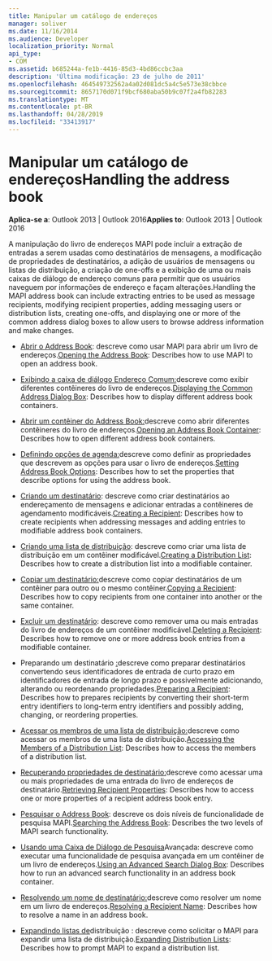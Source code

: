 ```yaml
---
title: Manipular um catálogo de endereços
manager: soliver
ms.date: 11/16/2014
ms.audience: Developer
localization_priority: Normal
api_type:
- COM
ms.assetid: b685244a-fe1b-4416-85d3-4bd86ccbc3aa
description: 'Última modificação: 23 de julho de 2011'
ms.openlocfilehash: 464549732562a4a02d081dc5a4c5e573e38cbbce
ms.sourcegitcommit: 8657170d071f9bcf680aba50b9c07f2a4fb82283
ms.translationtype: MT
ms.contentlocale: pt-BR
ms.lasthandoff: 04/28/2019
ms.locfileid: "33413917"
---
```

# <a name="handling-the-address-book"></a><span data-ttu-id="7bcab-103">Manipular um catálogo de endereços</span><span class="sxs-lookup"><span data-stu-id="7bcab-103">Handling the address book</span></span>
  
<span data-ttu-id="7bcab-104">**Aplica-se a**: Outlook 2013 | Outlook 2016</span><span class="sxs-lookup"><span data-stu-id="7bcab-104">**Applies to**: Outlook 2013 | Outlook 2016</span></span> 
  
<span data-ttu-id="7bcab-105">A manipulação do livro de endereços MAPI pode incluir a extração de entradas a serem usadas como destinatários de mensagens, a modificação de propriedades de destinatários, a adição de usuários de mensagens ou listas de distribuição, a criação de one-offs e a exibição de uma ou mais caixas de diálogo de endereço comuns para permitir que os usuários naveguem por informações de endereço e façam alterações.</span><span class="sxs-lookup"><span data-stu-id="7bcab-105">Handling the MAPI address book can include extracting entries to be used as message recipients, modifying recipient properties, adding messaging users or distribution lists, creating one-offs, and displaying one or more of the common address dialog boxes to allow users to browse address information and make changes.</span></span>

- <span data-ttu-id="7bcab-106">[Abrir o Address Book](opening-the-address-book.md): descreve como usar MAPI para abrir um livro de endereços.</span><span class="sxs-lookup"><span data-stu-id="7bcab-106">[Opening the Address Book](opening-the-address-book.md): Describes how to use MAPI to open an address book.</span></span>
    
- <span data-ttu-id="7bcab-107">[Exibindo a caixa de diálogo Endereço Comum:](displaying-the-common-address-dialog-box.md)descreve como exibir diferentes contêineres do livro de endereços.</span><span class="sxs-lookup"><span data-stu-id="7bcab-107">[Displaying the Common Address Dialog Box](displaying-the-common-address-dialog-box.md): Describes how to display different address book containers.</span></span>
    
- <span data-ttu-id="7bcab-108">[Abrir um contêiner do Address Book:](opening-an-address-book-container.md)descreve como abrir diferentes contêineres do livro de endereços.</span><span class="sxs-lookup"><span data-stu-id="7bcab-108">[Opening an Address Book Container](opening-an-address-book-container.md): Describes how to open different address book containers.</span></span>
    
- <span data-ttu-id="7bcab-109">[Definindo opções de agenda:](setting-address-book-options.md)descreve como definir as propriedades que descrevem as opções para usar o livro de endereços.</span><span class="sxs-lookup"><span data-stu-id="7bcab-109">[Setting Address Book Options](setting-address-book-options.md): Describes how to set the properties that describe options for using the address book.</span></span>
    
- <span data-ttu-id="7bcab-110">[Criando um destinatário](creating-a-recipient.md): descreve como criar destinatários ao endereçamento de mensagens e adicionar entradas a contêineres de agendamento modificáveis.</span><span class="sxs-lookup"><span data-stu-id="7bcab-110">[Creating a Recipient](creating-a-recipient.md): Describes how to create recipients when addressing messages and adding entries to modifiable address book containers.</span></span>
    
- <span data-ttu-id="7bcab-111">[Criando uma lista de distribuição](creating-a-distribution-list.md): descreve como criar uma lista de distribuição em um contêiner modificável.</span><span class="sxs-lookup"><span data-stu-id="7bcab-111">[Creating a Distribution List](creating-a-distribution-list.md): Describes how to create a distribution list into a modifiable container.</span></span>
    
- <span data-ttu-id="7bcab-112">[Copiar um destinatário:](copying-a-recipient.md)descreve como copiar destinatários de um contêiner para outro ou o mesmo contêiner.</span><span class="sxs-lookup"><span data-stu-id="7bcab-112">[Copying a Recipient](copying-a-recipient.md): Describes how to copy recipients from one container into another or the same container.</span></span>
    
- <span data-ttu-id="7bcab-113">[Excluir um destinatário](deleting-a-recipient.md): descreve como remover uma ou mais entradas do livro de endereços de um contêiner modificável.</span><span class="sxs-lookup"><span data-stu-id="7bcab-113">[Deleting a Recipient](deleting-a-recipient.md): Describes how to remove one or more address book entries from a modifiable container.</span></span>
    
- <span data-ttu-id="7bcab-114">Preparando um destinatário [:](preparing-a-recipient.md)descreve como preparar destinatários convertendo seus identificadores de entrada de curto prazo em identificadores de entrada de longo prazo e possivelmente adicionando, alterando ou reordenando propriedades.</span><span class="sxs-lookup"><span data-stu-id="7bcab-114">[Preparing a Recipient](preparing-a-recipient.md): Describes how to prepares recipients by converting their short-term entry identifiers to long-term entry identifiers and possibly adding, changing, or reordering properties.</span></span>
    
- <span data-ttu-id="7bcab-115">[Acessar os membros de uma lista de distribuição:](accessing-the-members-of-a-distribution-list.md)descreve como acessar os membros de uma lista de distribuição.</span><span class="sxs-lookup"><span data-stu-id="7bcab-115">[Accessing the Members of a Distribution List](accessing-the-members-of-a-distribution-list.md): Describes how to access the members of a distribution list.</span></span>
    
- <span data-ttu-id="7bcab-116">[Recuperando propriedades de destinatário:](retrieving-recipient-properties.md)descreve como acessar uma ou mais propriedades de uma entrada do livro de endereços de destinatário.</span><span class="sxs-lookup"><span data-stu-id="7bcab-116">[Retrieving Recipient Properties](retrieving-recipient-properties.md): Describes how to access one or more properties of a recipient address book entry.</span></span>
    
- <span data-ttu-id="7bcab-117">[Pesquisar o Address Book](searching-the-address-book.md): descreve os dois níveis de funcionalidade de pesquisa MAPI.</span><span class="sxs-lookup"><span data-stu-id="7bcab-117">[Searching the Address Book](searching-the-address-book.md): Describes the two levels of MAPI search functionality.</span></span> 
    
- <span data-ttu-id="7bcab-118">[Usando uma Caixa de Diálogo de Pesquisa](using-an-advanced-search-dialog-box.md)Avançada: descreve como executar uma funcionalidade de pesquisa avançada em um contêiner de um livro de endereços.</span><span class="sxs-lookup"><span data-stu-id="7bcab-118">[Using an Advanced Search Dialog Box](using-an-advanced-search-dialog-box.md): Describes how to run an advanced search functionality in an address book container.</span></span>
    
- <span data-ttu-id="7bcab-119">[Resolvendo um nome de destinatário:](resolving-a-recipient-name.md)descreve como resolver um nome em um livro de endereços.</span><span class="sxs-lookup"><span data-stu-id="7bcab-119">[Resolving a Recipient Name](resolving-a-recipient-name.md): Describes how to resolve a name in an address book.</span></span>
    
- <span data-ttu-id="7bcab-120">[Expandindo listas de](expanding-distribution-lists.md)distribuição : descreve como solicitar o MAPI para expandir uma lista de distribuição.</span><span class="sxs-lookup"><span data-stu-id="7bcab-120">[Expanding Distribution Lists](expanding-distribution-lists.md): Describes how to prompt MAPI to expand a distribution list.</span></span>
    

